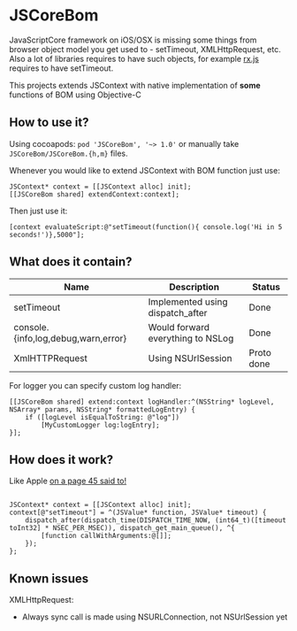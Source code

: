 # JSCoreBom
JavaScriptCore framework on iOS/OSX is missing some things from browser object model you get used to - setTimeout, XMLHttpRequest, etc. Also a lot of libraries requires to have such objects, for example [rx.js](https://github.com/Reactive-Extensions/RxJS/blob/v2.3.18/dist/rx.js#L1132) requires to have setTimeout.

This projects extends JSContext with native implementation of **some** functions of BOM using Objective-C

## How to use it?
Using cocoapods: `pod 'JSCoreBom', '~> 1.0'` or manually take `JSCoreBom/JSCoreBom.{h,m}` files.

Whenever you would like to extend JSContext with BOM function just use:
```
JSContext* context = [[JSContext alloc] init];
[[JSCoreBom shared] extendContext:context];
```

Then just use it:
```
[context evaluateScript:@"setTimeout(function(){ console.log('Hi in 5 seconds!')},5000"];
```

## What does it contain?

Name            					| Description                         | Status
---             					| ---                                 | ---
setTimeout      					| Implemented using dispatch_after    | Done
console.{info,log,debug,warn,error} | Would forward everything to NSLog   | Done
XmlHTTPRequest  					| Using NSUrlSession                  | Proto done

For logger you can specify custom log handler:
```
[[JSCoreBom shared] extend:context logHandler:^(NSString* logLevel, NSArray* params, NSString* formattedLogEntry) {
    if ([logLevel isEqualToString: @"log"])
    	[MyCustomLogger log:logEntry];
}];
```


## How does it work?
Like Apple [on a page 45 said to!](http://devstreaming.apple.com/videos/wwdc/2013/615xax5xpcdns8jyhaiszkz2p/615/615.pdf?dl=1)
```

JSContext* context = [[JSContext alloc] init];
context[@"setTimeout"] = ^(JSValue* function, JSValue* timeout) {
    dispatch_after(dispatch_time(DISPATCH_TIME_NOW, (int64_t)([timeout toInt32] * NSEC_PER_MSEC)), dispatch_get_main_queue(), ^{
        [function callWithArguments:@[]];
    });
};
```

## Known issues
XMLHttpRequest:
- Always sync call is made using NSURLConnection, not NSUrlSession yet
